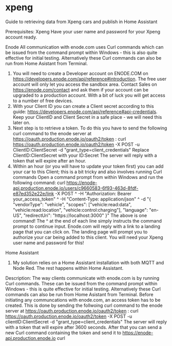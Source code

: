 # xpeng
Guide to retrieving data from Xpeng cars and publish in Home Assistant

Prerequisites:
Xpeng
Have your user name and password for your Xpeng account ready.

Enode
All communication with enode.com uses Curl commands which can be issued from the command prompt within Windows - this is also quite effective for initial testing. 
Alternatively these Curl commands can also be run from Home Asistant from Terminal. 
1. You will need to create a Developer account on ENODE.COM on https://developers.enode.com/api/reference#introduction.
   The free user account will only let you access the sandbox area. Contact Sales on https://enode.com/contact and ask them if your account can be upgraded to a production account.
   With a bit of luck you will get access to a number of free devices.
2. With your Client ID you can create a Client secret according to this guide: https://developers.enode.com/api/reference#api-credentials.
   Keep your ClientID and Client Secret in a safe place - we will need this later on.
4. Next step is to retrieve a token. To do this you have to send the following curl command to the enode server at https://oauth.production.enode.io/oauth2/token :
   curl https://oauth.production.enode.io/oauth2/token -X POST -u ClientID:ClientSecret -d "grant_type=client_credentials" Replace ClientID:ClientSecret with your ID:Secret
   The server will reply with a token that will expire after an hour.
6. Within an hour (or you will have to update your token first) you can add your car to this Client; this is a bit tricky and also involves running Curl commands
   Open a command prompt from within Windows and run the following command:
   curl https://enode-api.production.enode.io/users/c9660583-6f93-463d-8fdf-e87ed352e22e/link -X POST ^
-H "Authorization: Bearer your_access_token" ^
-H "Content-Type: application/json" ^
-d "{ \"vendorType\": \"vehicle\", \"scopes\": [\"vehicle:read:data\", \"vehicle:read:location\", \"vehicle:control:charging\"], \"language\": \"en-US\", \"redirectUri\": \"https://localhost:3000\" }"
The above is one command! The ^ at the end of each line simply instructs the command prompt to continue input. Enode.com will reply with a link to a landing page that you can click on. The landing page will prompt you to authorize your car being added to this client. You will need your Xpeng user name and password for this!


Home Assistant
1. My solution relies on a Home Assistant installation with both MQTT and Node Red. 
The rest happens within Home Assistant.

Description:
The way clients communicate with enode.com is by running Curl commands. These can be issued from the command prompt within Windows - this is quite effective for initial testing. Alternatively these Curl commands can also be run from Home Asistant from Terminal. 
Before initiating any communcations with enode.com, an access token has to be created. This is done by sending the follwoing curl command to the enode server at https://oauth.production.enode.io/oauth2/token :
curl https://oauth.production.enode.io/oauth2/token -X POST -u clientID:ClientSecret -d "grant_type=client_credentials"
The server will reply with a token that will expire after 3600 seconds.
After that you can send a new Curl command containing the token and send it to https://enode-api.production.enode.io
curl 


